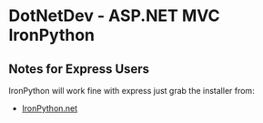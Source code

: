 # DotNetDev - ASP.NET MVC IronPython

## Notes for Express Users
IronPython will work fine with express just grab the installer from:

* [IronPython.net](http://ironpython.net/)